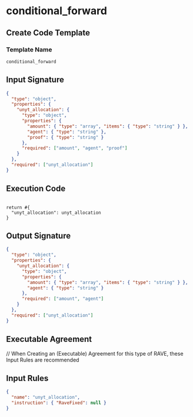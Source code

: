 # conditional_forward

## Create Code Template

### Template Name

```text
conditional_forward
```

## Input Signature

```json
{
  "type": "object",
  "properties": {
    "unyt_allocation": {
      "type": "object",
      "properties": {
        "amount": { "type": "array", "items": { "type": "string" } },
        "agent": { "type": "string" },
        "proof": { "type": "string" }
      },
      "required": ["amount", "agent", "proof"]
    }
  },
  "required": ["unyt_allocation"]
}
```

## Execution Code

```rhai

return #{
  "unyt_allocation": unyt_allocation
}

```

## Output Signature

```json
{
  "type": "object",
  "properties": {
    "unyt_allocation": {
      "type": "object",
      "properties": {
        "amount": { "type": "array", "items": { "type": "string" } },
        "agent": { "type": "string" }
      },
      "required": ["amount", "agent"]
    }
  },
  "required": ["unyt_allocation"]
}
```

## Executable Agreement

// When Creating an (Executable) Agreement for this type of RAVE, these Input Rules are recommended

## Input Rules

```json
{
  "name": "unyt_allocation",
  "instruction": { "RaveFixed": null }
}
```
